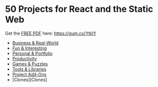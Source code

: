 # 50 Projects for React and the Static Web

Get the [FREE PDF](https://gum.co/YtklY) here: https://gum.co/YtklY

* [Business & Real-World](Business%20%26%20Real-World)
* [Fun & Interesting](Fun%20%26%20Interesting)
* [Personal & Portfolio](Personal%20%26%20Portfolio)
* [Productivity](Productivity)
* [Games & Puzzles](Games%20%26%20Puzzles)
* [Tools & Libraries](Tools%20%26%20Libraries)
* [Project Add-Ons](Project%20Add-Ons)
* [Clones](Clones]
